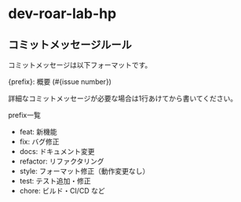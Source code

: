 # dev-roar-lab-hp

## コミットメッセージルール

コミットメッセージは以下フォーマットです。

{prefix}: 概要 (#{issue number})

詳細なコミットメッセージが必要な場合は1行あけてから書いてください。

prefix一覧

- feat: 新機能
- fix: バグ修正
- docs: ドキュメント変更
- refactor: リファクタリング
- style: フォーマット修正（動作変更なし）
- test: テスト追加・修正
- chore: ビルド・CI/CD など

